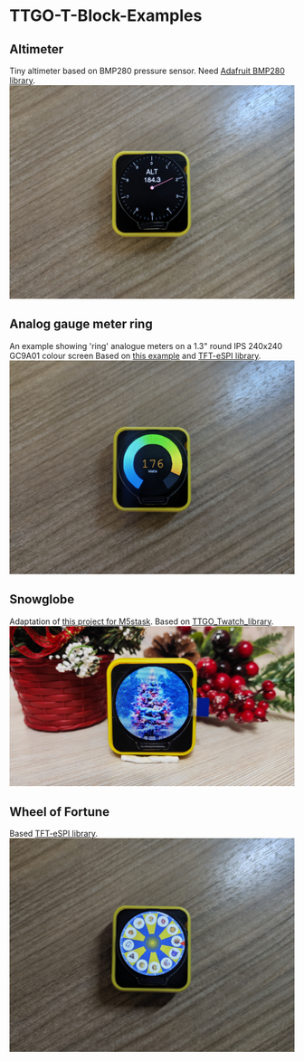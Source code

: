 # TTGO-T-Block-Examples
## Altimeter
Tiny altimeter based on BMP280 pressure sensor. Need [Adafruit BMP280 library](https://github.com/adafruit/Adafruit_BMP280_Library).
![Altimeter](https://github.com/JuriShalkin/TTGO-T-Block-Examples/blob/main/img/1616695447886.jpg)
## Analog gauge meter ring
An example showing 'ring' analogue meters on a 1.3" round IPS 240x240 GC9A01 colour screen
Based on [this example](https://www.instructables.com/id/Arduino-analogue-ring-meter-on-colour-TFT-display/)
and [TFT-eSPI library](https://github.com/Bodmer/TFT_eSPI).
![111](https://github.com/JuriShalkin/TTGO-T-Block-Examples/blob/main/img/1616691796809.jpg)
## Snowglobe
Adaptation of [this project for M5stask](https://www.hackster.io/hague/m5stack-christmas-snow-globe-0b1abd).
Based on [TTGO_Twatch_library](https://github.com/Xinyuan-LilyGO/TTGO_TWatch_Library).
![Snowglobe](https://github.com/JuriShalkin/TTGO-T-Block-Examples/blob/main/img/1616691796849.jpg)
## Wheel of Fortune
Based [TFT-eSPI library](https://github.com/Bodmer/TFT_eSPI).
![WheelOfFortune](https://github.com/JuriShalkin/TTGO-T-Block-Examples/blob/main/img/1616695447878.jpg)

